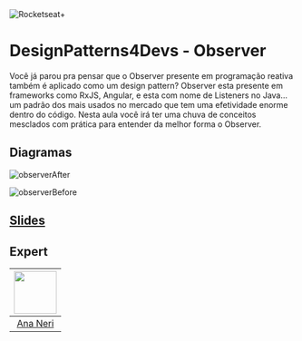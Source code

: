 <img src="https://drive.google.com/uc?id=1XPWLjUo2-j8iGw07ALcxu7oqJ3nkl2Ho" alt="Rocketseat+"/>

# DesignPatterns4Devs - Observer
Você já parou pra pensar que o Observer presente em programação reativa também é aplicado como um design pattern?
Observer esta presente em frameworks como RxJS, Angular, e esta com nome de Listeners no Java... um padrão dos mais usados no mercado que tem uma efetividade enorme dentro do código. 
Nesta aula você irá ter uma chuva de conceitos mesclados com prática para entender da melhor forma o Observer.


## Diagramas

![observerAfter](https://user-images.githubusercontent.com/42419543/203609264-116c45bd-e2e4-43bc-9a85-bbb29fea0d36.png)

![observerBefore](https://user-images.githubusercontent.com/42419543/203609281-a3b20f18-933a-486f-af6c-d002be9b082c.png)

## [Slides](...)

## Expert
| [<img src="https://avatars.githubusercontent.com/u/42419543?v=4" width="75px;"/>](https://github.com/ananeridev) |
| :-: |
|[Ana Neri](https://github.com/ananeridev)|# designpatterns4devs-overview-examples
